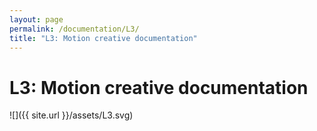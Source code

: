```yaml
---
layout: page
permalink: /documentation/L3/
title: "L3: Motion creative documentation"
---
```


# L3: Motion creative documentation

![]({{ site.url }}/assets/L3.svg)
